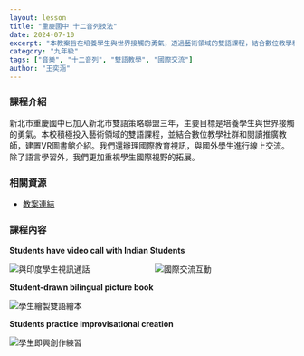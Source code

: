 ```yaml
---
layout: lesson
title: "重慶國中 十二音列技法"
date: 2024-07-10
excerpt: "本教案旨在培養學生與世界接觸的勇氣，透過藝術領域的雙語課程，結合數位教學和國際交流，拓展學生國際視野。"
category: "九年級"
tags: ["音樂", "十二音列", "雙語教學", "國際交流"]
author: "王奕涵"
---
```


### 課程介紹

新北市重慶國中已加入新北市雙語策略聯盟三年，主要目標是培養學生與世界接觸的勇氣。本校積極投入藝術領域的雙語課程，並結合數位教學社群和閱讀推廣教師，建置VR圖書館介紹。我們還辦理國際教育視訊，與國外學生進行線上交流。除了語言學習外，我們更加重視學生國際視野的拓展。

### 相關資源

* [教案連結](https://drive.google.com/file/d/1MvNjNRTA-A8kfrfOIDjAmUX2bDeLYYJW/view?usp=drive_link)

### 課程內容

**Students have video call with Indian Students**

<div style="display: flex; flex-direction: row; flex-wrap: wrap; gap: 10px; margin-bottom: 10px;">
    <img src="{{ '/assets/images/lessons/2024/重慶國中/原始照片/Students have a video call with Indian students.jpg' | relative_url }}" alt="與印度學生視訊通話" style="flex: 1; min-width: 48%; object-fit: cover;">
    <img src="{{ '/assets/images/lessons/2024/重慶國中/原始照片/B5C62E37-4ECE-4A04-AA3E-97125BBB6D57.jpg' | relative_url }}" alt="國際交流互動" style="flex: 1; min-width: 48%; object-fit: cover;">
</div>

**Student-drawn bilingual picture book**

<div style="margin-bottom: 10px;">
    <img src="{{ '/assets/images/lessons/2024/重慶國中/原始照片/Student-drawn bilingual picture book.jpg' | relative_url }}" alt="學生繪製雙語繪本" style="max-width: 100%;">
</div>

**Students practice improvisational creation**

<div style="margin-bottom: 10px;">
    <img src="{{ '/assets/images/lessons/2024/重慶國中/原始照片/Students practice improvisational creation.jpg' | relative_url }}" alt="學生即興創作練習" style="max-width: 100%;">
</div>


